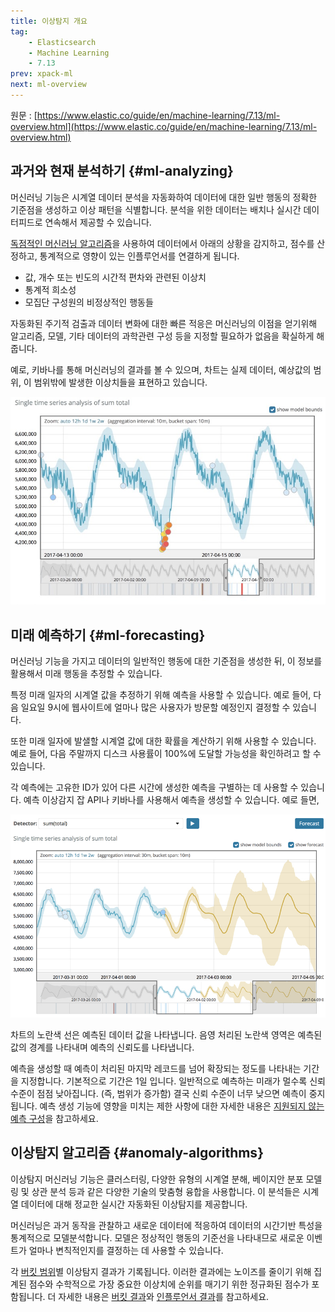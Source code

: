 ```yaml
---
title: 이상탐지 개요
tag:
    - Elasticsearch
    - Machine Learning
    - 7.13
prev: xpack-ml
next: ml-overview
---
```


원문 : [https://www.elastic.co/guide/en/machine-learning/7.13/ml-overview.html](https://www.elastic.co/guide/en/machine-learning/7.13/ml-overview.html)

## 과거와 현재 분석하기 {#ml-analyzing}

머신러닝 기능은 시계열 데이터 분석을 자동화하여 데이터에 대한 일반 행동의 정확한 기준점을 생성하고 이상 패턴을 식별합니다.
분석을 위한 데이터는 배치나 실시간 데이터피드로 연속해서 제공할 수 있습니다.

[독점적인 머신러닝 알고리즘](#anomaly-algorithms)을 사용하여 데이터에서 아래의 상황을 감지하고, 점수를 산정하고, 통계적으로 영향이 있는 인플루언서를 연결하게 됩니다.

* 값, 개수 또는 빈도의 시간적 편차와 관련된 이상치
* 통계적 희소성
* 모집단 구성원의 비정상적인 행동들

자동화된 주기적 검출과 데이터 변화에 대한 빠른 적응은 머신러닝의 이점을 얻기위해 알고리즘, 모델, 기타 데이터의 과학관련 구성 등을 지정할 필요하가 없음을 확실하게 해줍니다.

예로, 키바나를 통해 머신러닝의 결과를 볼 수 있으며, 차트는 실제 데이터, 예상값의 범위, 이 범위밖에 발생한 이상치들을 표현하고 있습니다.

![overview-smv.jpg](./images/overview-smv.jpg)

## 미래 예측하기 {#ml-forecasting}

머신러닝 기능을 가지고 데이터의 일반적인 행동에 대한 기준점을 생성한 뒤, 이 정보를 활용해서 미래 행동을 추정할 수 있습니다.

특정 미래 일자의 시계열 값을 추정하기 위해 예측을 사용할 수 있습니다.
예로 들어, 다음 일요일 9시에 웹사이트에 얼마나 많은 사용자가 방문할 예정인지 결정할 수 있습니다.

또한 미래 일자에 발샐할 시계열 값에 대한 확률을 계산하기 위해 사용할 수 있습니다.
예로 들어, 다음 주말까지 디스크 사용률이 100%에 도달할 가능성을 확인하려고 할 수 있습니다.

각 예측에는 고유한 ID가 있어 다른 시간에 생성한 예측을 구별하는 데 사용할 수 있습니다.
예측 이상감지 잡 API나 키바나를 사용해서 예측을 생성할 수 있습니다.
예로 들면,

![overview-forecast.jpg](./images/overview-forecast.jpg)

차트의 노란색 선은 예측된 데이터 값을 나타냅니다.
음영 처리된 노란색 영역은 예측된 값의 경계를 나타내며 예측의 신뢰도를 나타냅니다.

예측을 생성할 때 예측이 처리된 마지막 레코드를 넘어 확장되는 정도를 나타내는 기간을 지정합니다.
기본적으로 기간은 1일 입니다.
일반적으로 예측하는 미래가 멀수록 신뢰 수준이 점점 낮아집니다. (즉, 범위가 증가함)
결국 신뢰 수준이 너무 낮으면 예측이 중지됩니다.
예측 생성 기능에 영향을 미치는 제한 사항에 대한 자세한 내용은 [지원되지 않는 예측 구성](./ml-limitations#ml-forecast-config-limitations)을 참고하세요.


## 이상탐지 알고리즘 {#anomaly-algorithms}

이상탐지 머신러닝 기능은 클러스터링, 다양한 유형의 시계열 분해, 베이지안 분포 모델링 및 상관 분석 등과 같은 다양한 기술의 맞춤형 융합을 사용합니다.
이 분석들은 시계열 데이터에 대해 정교한 실시간 자동화된 이상탐지를 제공합니다.

머신러닝은 과거 동작을 관찰하고 새로운 데이터에 적응하여 데이터의 시간기반 특성을 통계적으로 모델분석합니다.
모델은 정상적인 행동의 기준선을 나타내므로 새로운 이벤트가 얼마나 변칙적인지를 결정하는 데 사용할 수 있습니다.

각 [버킷 범위](ml-buckets.md)별 이상탐지 결과가 기록됩니다.
이러한 결과에는 노이즈를 줄이기 위해 집계된 점수와 수학적으로 가장 중요한 이상치에 순위를 매기기 위한 정규화된 점수가 포함됩니다.
더 자세한 내용은 [버킷 결과](ml-buckets.md#ml-bucket-results)와 [인플루언서 결과](ml-influencers.md#ml-influencer-results)를 참고하세요.

<AdsenseB />